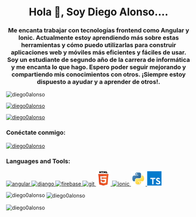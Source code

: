 <h1 align="center">Hola 👋, Soy Diego Alonso....</h1>
<h3 align="center">Me encanta trabajar con tecnologías frontend como Angular y Ionic. Actualmente estoy aprendiendo más sobre estas herramientas y cómo puedo utilizarlas para construir aplicaciones web y móviles más eficientes y fáciles de usar. Soy un estudiante de segundo año de la carrera de informática y me encanta lo que hago. Espero poder seguir mejorando y compartiendo mis conocimientos con otros. ¡Siempre estoy dispuesto a ayudar y a aprender de otros!.</h3>

<p align="left"> <img src="https://komarev.com/ghpvc/?username=diego0alonso&label=Profile%20views&color=0e75b6&style=flat" alt="diego0alonso" /> </p>

<p align="left"> <a href="https://github.com/ryo-ma/github-profile-trophy"><img src="https://github-profile-trophy.vercel.app/?username=diego0alonso" alt="diego0alonso" /></a> </p>

<p align="left"> <a href="https://twitter.com/diego0alonso" target="blank"><img src="https://img.shields.io/twitter/follow/diego0alonso?logo=twitter&style=for-the-badge" alt="diego0alonso" /></a> </p>

<h3 align="left">Conéctate conmigo:</h3>
<p align="left">
<a href="https://twitter.com/diego0alonso" target="blank"><img align="center" src="https://raw.githubusercontent.com/rahuldkjain/github-profile-readme-generator/master/src/images/icons/Social/twitter.svg" alt="diego0alonso" height="30" width="40" /></a>
</p>

<h3 align="left">Languages and Tools:</h3>
<p align="left"> <a href="https://angular.io" target="_blank" rel="noreferrer"> <img src="https://angular.io/assets/images/logos/angular/angular.svg" alt="angular" width="40" height="40"/> </a> <a href="https://www.djangoproject.com/" target="_blank" rel="noreferrer"> <img src="https://cdn.worldvectorlogo.com/logos/django.svg" alt="django" width="40" height="40"/> </a> <a href="https://firebase.google.com/" target="_blank" rel="noreferrer"> <img src="https://www.vectorlogo.zone/logos/firebase/firebase-icon.svg" alt="firebase" width="40" height="40"/> </a> <a href="https://git-scm.com/" target="_blank" rel="noreferrer"> <img src="https://www.vectorlogo.zone/logos/git-scm/git-scm-icon.svg" alt="git" width="40" height="40"/> </a> <a href="https://www.w3.org/html/" target="_blank" rel="noreferrer"> <img src="https://raw.githubusercontent.com/devicons/devicon/master/icons/html5/html5-original-wordmark.svg" alt="html5" width="40" height="40"/> </a> <a href="https://ionicframework.com" target="_blank" rel="noreferrer"> <img src="https://upload.wikimedia.org/wikipedia/commons/d/d1/Ionic_Logo.svg" alt="ionic" width="40" height="40"/> </a> <a href="https://www.python.org" target="_blank" rel="noreferrer"> <img src="https://raw.githubusercontent.com/devicons/devicon/master/icons/python/python-original.svg" alt="python" width="40" height="40"/> </a> <a href="https://www.typescriptlang.org/" target="_blank" rel="noreferrer"> <img src="https://raw.githubusercontent.com/devicons/devicon/master/icons/typescript/typescript-original.svg" alt="typescript" width="40" height="40"/> </a> </p>

<p><img align="left" src="https://github-readme-stats.vercel.app/api/top-langs?username=diego0alonso&show_icons=true&locale=en&layout=compact" alt="diego0alonso" /></p>

<p>&nbsp;<img align="center" src="https://github-readme-stats.vercel.app/api?username=diego0alonso&show_icons=true&locale=en" alt="diego0alonso" /></p>

<p><img align="center" src="https://github-readme-streak-stats.herokuapp.com/?user=diego0alonso&" alt="diego0alonso" /></p>
